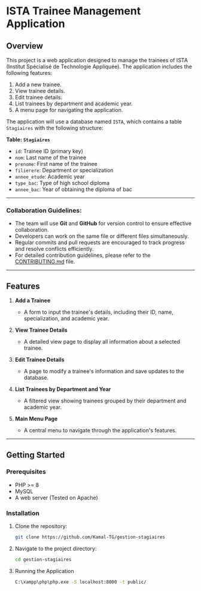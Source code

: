 # ISTA Trainee Management Application

## Overview

This project is a web application designed to manage the trainees of ISTA (Institut Spécialisé de Technologie Appliquée). The application includes the following features:

1. Add a new trainee.
2. View trainee details.
3. Edit trainee details.
4. List trainees by department and academic year.
5. A menu page for navigating the application.

The application will use a database named `ISTA`, which contains a table `Stagiaires` with the following structure:

**Table: `Stagiaires`**

- `id`: Trainee ID (primary key)
- `nom`: Last name of the trainee
- `prenome`: First name of the trainee
- `filierere`: Department or specialization
- `annee_etude`: Academic year
- `type_bac`: Type of high school diploma
- `annee_bac`: Year of obtaining the diploma of bac

---

### Collaboration Guidelines:

- The team will use **Git** and **GitHub** for version control to ensure effective collaboration.
- Developers can work on the same file or different files simultaneously.
- Regular commits and pull requests are encouraged to track progress and resolve conflicts efficiently.
- For detailed contribution guidelines, please refer to the [CONTRIBUTING.md](CONTRIBUTING.md) file.

---

## Features

1. **Add a Trainee**

   - A form to input the trainee's details, including their ID, name, specialization, and academic year.
2. **View Trainee Details**

   - A detailed view page to display all information about a selected trainee.
3. **Edit Trainee Details**

   - A page to modify a trainee's information and save updates to the database.
4. **List Trainees by Department and Year**

   - A filtered view showing trainees grouped by their department and academic year.
5. **Main Menu Page**

   - A central menu to navigate through the application's features.

---

## Getting Started

### Prerequisites

- PHP >= 8
- MySQL
- A web server (Tested on Apache)

### Installation

1. Clone the repository:

   ```bash
   git clone https://github.com/Kamal-TG/gestion-stagiaires
   ```
2. Navigate to the project directory:
   ```bash
   cd gestion-stagiaires
   ```
3. Running the Application
   ```bash
   C:\xampp\php\php.exe -S localhost:8000 -t public/
   ```

